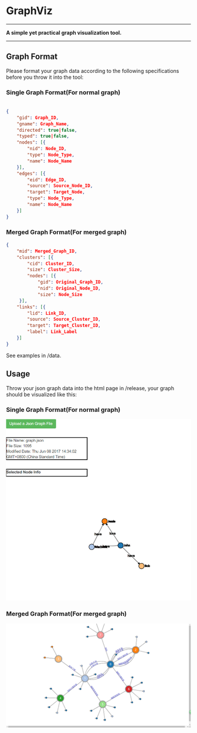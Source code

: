 # GraphViz

---

**A simple yet practical graph visualization tool.**


---

## Graph Format

Please format your graph data according to the following specifications before you throw it into the tool:

### Single Graph Format(For normal graph)
```json

{
    "gid": Graph_ID,
    "gname": Graph_Name,
    "directed": true|false,
    "typed": true|false,
    "nodes": [{
        "nid": Node_ID,
        "type": Node_Type,
        "name": Node_Name
    }],
    "edges": [{
        "eid": Edge_ID,
        "source": Source_Node_ID,
        "target": Target_Node,
        "type": Node_Type,
        "name": Node_Name
    }]
}

```
### Merged Graph Format(For merged graph)
```json
{
    "mid": Merged_Graph_ID,
    "clusters": [{
        "cid": Cluster_ID,
        "size": Cluster_Size,
        "nodes": [{
            "gid": Original_Graph_ID,
            "nid": Original_Node_ID,
            "size": Node_Size
     }],
    "links": [{
        "lid": Link_ID,
        "source": Source_Cluster_ID,
        "target": Target_Cluster_ID,
        "label": Link_Label
    }]
}

```


See examples in /data.


## Usage


Throw your json graph data into the html page in /release, your graph should be visualized like this:


### Single Graph Format(For normal graph)

![single_graph](https://github.com/Symbolk/GraphViz/blob/master/screenshots/single_graph.jpg)

### Merged Graph Format(For merged graph)
![merged_graph](https://github.com/Symbolk/GraphViz/blob/master/screenshots/merged_graph.jpg)

